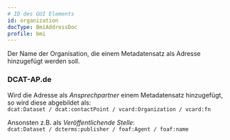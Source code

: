```yaml
---
# ID des GUI Elements
id: organization
docType: BmiAddressDoc
profile: bmi
---
```


Der Name der Organisation, die einem Metadatensatz als Adresse hinzugefügt werden soll.

### DCAT-AP.de
Wird die Adresse als *Ansprechpartner* einem Metadatensatz hinzugefügt, so wird diese abgebildet als:<br />
`dcat:Dataset / dcat:contactPoint / vcard:Organization / vcard:fn`

Ansonsten z.B. als *Veröffentlichende Stelle*:<br />
`dcat:Dataset / dcterms:publisher / foaf:Agent / foaf:name`
